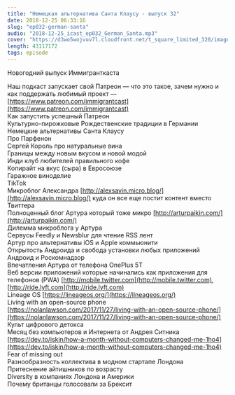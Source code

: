 ```yaml
---
title: "Немецкая альтернатива Санта Клаусу - выпуск 32"
date: 2018-12-25 06:33:16
slug: "ep032-german-santa"
audio: "2018-12-25_icast_ep032_German_Santa.mp3"
cover: "https://d3wo5wojvuv7l.cloudfront.net/t_square_limited_320/images.spreaker.com/original/d20daaa729fc8cae11f6717f5c961b50.jpg"
length: 43117172
tags: episode
---
```

Новогодний выпуск Иммигранткаста  
  
Наш подкаст запускает свой Патреон — что это такое, зачем нужно и как поддержать любимый проект — [https://www.patreon.com/immigrantcast](https://www.patreon.com/immigrantcast)  
Как запустить успешный Патреон  
Культурно-пирожковые Рождественские традиции в Германии  
Немецкие альтернативы Санта Клаусу  
Про Парфенон  
Сергей Король про натуральные вина  
Границы между новым вкусом и новой модой  
Инди клуб любителей правильного кофе  
Копирайт на вкус (сыра) в Евросоюзе  
Гаражное виноделие  
TikTok  
Микроблог Александра [http://alexsavin.micro.blog/](http://alexsavin.micro.blog/) куда он все еще постит контент вместо Твиттера  
Полноценный блог Артура который тоже микро [http://arturpaikin.com/](http://arturpaikin.com/)  
Дилемма микроблога у Артура  
Сервусы Feedly и Newsblur для чтение RSS лент  
Артур про альтернативы iOS и Apple коммьюнити  
Открытость Андроида и свобода установки любых приложений  
Андроид и Роскомнадзор  
Впечатления Артура от телефона OnePlus 5T  
Веб версии приложений которые начинались как приложения для телефонов (PWA) [http://mobile.twitter.com](http://mobile.twitter.com), [http://ride.lyft.com](http://ride.lyft.com)  
Lineage OS [https://lineageos.org/](https://lineageos.org/)  
Living with an open-source phone [https://nolanlawson.com/2017/11/27/living-with-an-open-source-phone/](https://nolanlawson.com/2017/11/27/living-with-an-open-source-phone/)  
Культ цифрового детокса  
Месяц без компьютеров и Интернета от Андрея Ситника [https://dev.to/iskin/how-a-month-without-computers-changed-me-1ho4](https://dev.to/iskin/how-a-month-without-computers-changed-me-1ho4)  
Fear of missing out  
Разнообразность коллектива в модном стартапе Лондона  
Притеснение айтишников по возрасту  
Diversity в компаниях Лондона и Америки  
Почему британцы голосовали за Брексит
